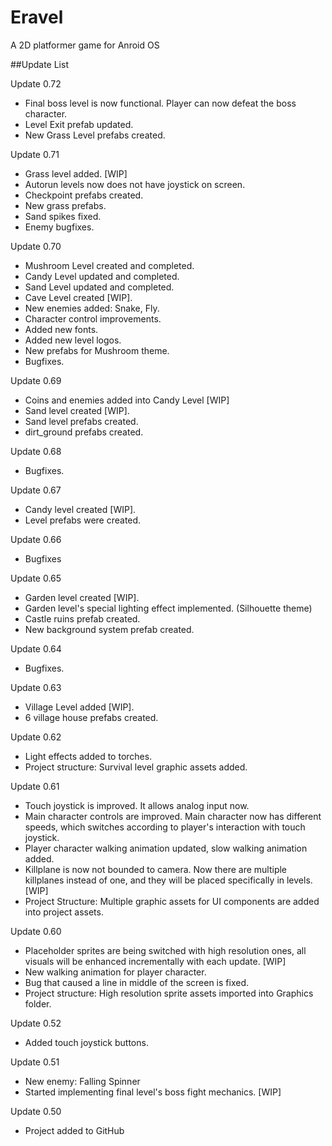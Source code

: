# Eravel
A 2D platformer game for Anroid OS

##Update List

Update 0.72
- Final boss level is now functional. Player can now defeat the boss character.
- Level Exit prefab updated.
- New Grass Level prefabs created.

Update 0.71
- Grass level added. [WIP]
- Autorun levels now does not have joystick on screen.
- Checkpoint prefabs created.
- New grass prefabs.
- Sand spikes fixed.
- Enemy bugfixes.

Update 0.70
- Mushroom Level created and completed.
- Candy Level updated and completed.
- Sand Level updated and completed.
- Cave Level created [WIP].
- New enemies added: Snake, Fly.
- Character control improvements.
- Added new fonts.
- Added new level logos.
- New prefabs for Mushroom theme.
- Bugfixes.

Update 0.69
- Coins and enemies added into Candy Level [WIP]
- Sand level created [WIP].
- Sand level prefabs created.
- dirt_ground prefabs created.

Update 0.68
- Bugfixes.

Update 0.67
- Candy level created [WIP].
- Level prefabs were created.

Update 0.66
- Bugfixes

Update 0.65
- Garden level created [WIP].
- Garden level's special lighting effect implemented. (Silhouette theme)
- Castle ruins prefab created.
- New background system prefab created.

Update 0.64
- Bugfixes.

Update 0.63
- Village Level added [WIP].
- 6 village house prefabs created.

Update 0.62
- Light effects added to torches.
- Project structure: Survival level graphic assets added.

Update 0.61
- Touch joystick is improved. It allows analog input now.
- Main character controls are improved. Main character now has different
speeds, which switches according to player's interaction with touch
joystick.
- Player character walking animation updated, slow walking animation
added.
- Killplane is now not bounded to camera. Now there are multiple
killplanes instead of one, and they will be placed specifically in
levels. [WIP]
- Project Structure: Multiple graphic assets for UI components are added into project
assets.

Update 0.60
- Placeholder sprites are being switched with high resolution ones, all visuals will be enhanced incrementally with each update. [WIP]
- New walking animation for player character.
- Bug that caused a line in middle of the screen is fixed.
- Project structure: High resolution sprite assets imported into Graphics
folder.

Update 0.52
- Added touch joystick buttons.

Update 0.51
- New enemy: Falling Spinner
- Started implementing final level's boss fight mechanics. [WIP]

Update 0.50
- Project added to GitHub
